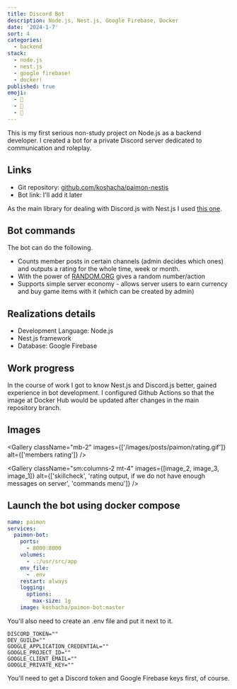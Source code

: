 ```yaml
---
title: Discord Bot
description: Node.js, Nest.js, Google Firebase, Docker
date: '2024-1-7'
sort: 4
categories:
  - backend
stack:
  - node.js
  - nest.js
  - google firebase!
  - docker!
published: true
emoji:
  - 🤖
  - 🎲
  - 💬
---
```


<script>
  import DeferButton from '/src/components/DeferButton.svelte';
  import Gallery from '/src/components/Gallery.svelte';
  import image_1 from '/static/images/posts/paimon/image-1.jpg?format=webp';
  import image_2 from '/static/images/posts/paimon/image-2.jpg?format=webp';
  import image_3 from '/static/images/posts/paimon/image-3.jpg?format=webp';
</script>

This is my first serious non-study project on Node.js as a backend developer. I created a bot for a private Discord server dedicated to communication and roleplay.

## Links

- Git repository: [github.com/koshacha/paimon-nestjs](https://github.com/koshacha/paimon-nestjs)
- Bot link: <DeferButton>I'll add it later</DeferButton>

As the main library for dealing with Discord.js with Nest.js I used [this one](https://github.com/necordjs/necord).

## Bot commands

The bot can do the following.

- Counts member posts in certain channels (admin decides which ones) and outputs a rating for the whole time, week or month.
- With the power of [RANDOM.ORG](https://www.random.org/) gives a random number/action
- Supports simple server economy - allows server users to earn currency and buy game items with it (which can be created by admin)

## Realizations details

- Development Language: Node.js
- Nest.js framework
- Database: Google Firebase

## Work progress

In the course of work I got to know Nest.js and Discord.js better, gained experience in bot development. I configured Github Actions so that the image at Docker Hub would be updated after changes in the main repository branch.

## Images

<Gallery
className="mb-2"
images={['/images/posts/paimon/rating.gif']}
alt={['members rating']}
/>

<Gallery
className="sm:columns-2 mt-4"
images={[image_2, image_3, image_1]}
alt={['skillcheck', 'rating output, if we do not have enough messages on server', 'commands menu']}
/>

## Launch the bot using docker compose

```yaml
name: paimon
services:
  paimon-bot:
    ports:
      - 8000:8000
    volumes:
      - .:/usr/src/app
    env_file:
      - .env
    restart: always
    logging:
      options:
        max-size: 1g
    image: koshacha/paimon-bot:master
```

You'll also need to create an .env file and put it next to it.

```
DISCORD_TOKEN=""
DEV_GUILD=""
GOOGLE_APPLICATION_CREDENTIAL=""
GOOGLE_PROJECT_ID=""
GOOGLE_CLIENT_EMAIL=""
GOOGLE_PRIVATE_KEY=""
```

You'll need to get a Discord token and Google Firebase keys first, of course.
